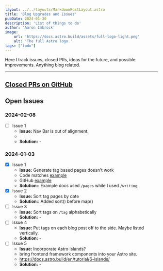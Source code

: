 ```yaml
---
layout: ../../layouts/MarkdownPostLayout.astro
title: 'Blog Upgrades and Issues'
pubDate: 2024-01-30
description: 'List of things to do'
author: 'Aaron Imbrock'
image:
    url: 'https://docs.astro.build/assets/full-logo-light.png'
    alt: 'The full Astro logo.'
tags: ["todo"]
---
```


Here I track issues, closed PRs, ideas for the future, and possible improvements. Anything blog related.

---

## [Closed PRs on GitHub](https://github.com/aaron-imbrock/aaronimbrock.com/pulls?q=is%3Apr)

## Open Issues

### 2024-02-08

- [ ] Issue 1
  - **Issue:** Nav Bar is out of alignment.
  - 
  - **Solution:** -

### 2024-01-03

- [x] Issue 1
  - **Issue:** Generate tag based pages doesn't work 
  - Code matches [example](https://docs.astro.build/en/tutorial/5-astro-api/2/)
  - GitHub [example](https://github.com/withastro/blog-tutorial-demo/tree/complete/src/pages/tags)
  - **Solution:**: Example docs used `/pages` while I used `/writing`
- [x] Issue 2
  - **Issue:** Sort tag pages by date
  - **Solution:**: Added sort() before map()
- [ ] Issue 3
  - **Issue:** Sort tags on `/tag` alphabetically
  - **Solution:** -
- [ ] Issue 4
  - **Issue:** Put tags on each blog post off to the side. Maybe listed vertically.
  - **Solution:** -
- [ ] Issue 5
  - **Issue:** Incorporate Astro Islands?
  - bring frontend framework components into your Astro site.
  - https://docs.astro.build/en/tutorial/6-islands/
  - **Solution:** -



